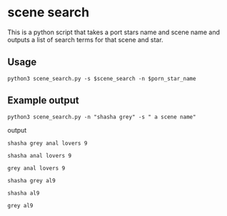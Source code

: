 # scene search

This is a python script that takes a port stars name and scene name and outputs a list of search terms for that scene and star.

## Usage

`python3 scene_search.py -s $scene_search -n $porn_star_name`

## Example output

`python3 scene_search.py -n "shasha grey" -s " a scene name"`

output

`shasha grey anal lovers 9`

`shasha anal lovers 9`

`grey anal lovers 9`

`shasha grey al9`

`shasha al9`

`grey al9`
